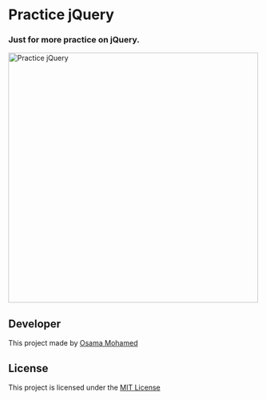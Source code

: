 # Practice jQuery
### Just for more practice on jQuery.

[<img src="http://taswar.zeytinsoft.com/wp-content/uploads/2014/05/jquery-logo.png" width="500" title="Practice jQuery" >](https://github.com/OSAMAMOHAMED1234)

## Developer
This project made by [Osama Mohamed](https://www.facebook.com/osama.mohamed.ms)

## License
This project is licensed under the [MIT License](https://opensource.org/licenses/MIT)
